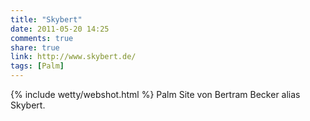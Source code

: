 ```yaml
---
title: "Skybert"
date: 2011-05-20 14:25
comments: true
share: true
link: http://www.skybert.de/
tags: [Palm]
---
```

{% include wetty/webshot.html %} Palm Site von Bertram Becker alias Skybert.
